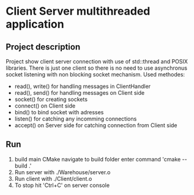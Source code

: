 # Client Server multithreaded application

## Project description
Project show client server connection with use of std::thread and POSIX libraries.
There is just one client so there is no need to use asynchronus socket listening with non blocking socket mechanism.
Used methodes:
- read(), write() for handling messages in ClientHandler
- read(), send() for handling messages on Client side
- socket() for creating sockets
- connect() on Client side
- bind() to bind socket with adresses
- listen() for catching any incomming connections
- accept() on Server side for catching connection from Client side

## Run
1. build main CMake
	navigate to build folder
	enter command 'cmake --build .'
2. Run server with ./Warehouse/server.o
3. Run client with ./Client/client.o
4. To stop hit 'Ctrl+C' on server console
